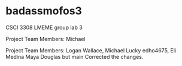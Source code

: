 # badassmofos3
CSCI 3308 LMEME group lab 3

Project Team Members: Michael

Project Team Members:
Logan Wallace, Michael Lucky
edho4675, Eli Medina
Maya Douglas but main
Corrected the changes.

